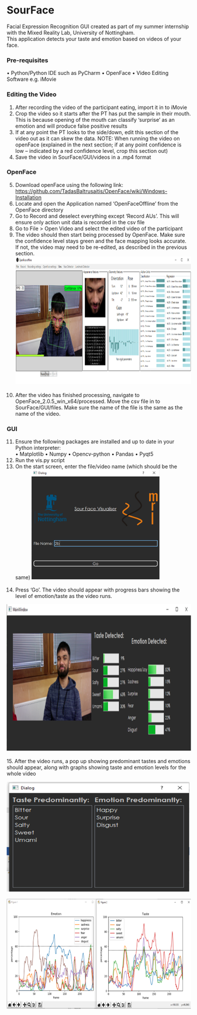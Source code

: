 # SourFace

Facial Expression Recognition GUI created as part of my summer internship with the Mixed Reality Lab, University of Nottingham.\
This application detects your taste and emotion based on videos of your face.

### Pre-requisites 
•	Python/Python IDE such as PyCharm
•	OpenFace
•	Video Editing Software e.g. iMovie 

### Editing the Video
1.	After recording the video of the participant eating, import it in to iMovie 
2.	Crop the video so it starts after the PT has put the sample in their mouth. This is because opening of the mouth can classify ‘surprise’ as an emotion and will produce false positive results
3.	If at any point the PT looks to the side/down, edit this section of the video out as it can skew the data. 
NOTE: When running the video on openFace (explained in the next section; if at any point confidence is low – indicated by a red confidence level, crop this section out) 
4.	Save the video in SourFace/GUI/videos in a .mp4 format 

### OpenFace
5.	Download openFace using the following link: https://github.com/TadasBaltrusaitis/OpenFace/wiki/Windows-Installation
6.	Locate and open the Application named ‘OpenFaceOffline’ from the OpenFace directory
7.	Go to Record and deselect everything except ‘Record AUs’. This will ensure only action unit data is recorded in the csv file
8.	Go to File > Open Video and select the edited video of the participant
9.	The video should then start being processed by OpenFace. Make sure the confidence level stays green and the face mapping looks accurate. If not, the video may need to be re-edited, as described in the previous section. 
<img src = "https://github.com/humaira99/SourFace/blob/master/openface.png?raw=true" width = "700px" height = "350px"><br><br>
10.	After the video has finished processing, navigate to OpenFace_2.0.5_win_x64/processed. Move the csv file in to SourFace/GUI/files. Make sure the name of the file is the same as the name of the video. 

### GUI
11.	Ensure the following packages are installed and up to date in your Python interpreter:   
•	Matplotlib 
•	Numpy
•	Opencv-python
•	Pandas
•	Pyqt5
12.	Run the vis.py script
13.	On the start screen, enter the file/video name (which should be the same) 
<img src = "https://github.com/humaira99/SourFace/blob/master/start.png?raw=true" width = "350px" height = "300px"><br><br>
14.	Press ‘Go’. The video should appear with progress bars showing the level of emotion/taste as the video runs. 

<img src = "https://github.com/humaira99/SourFace/blob/master/app.png?raw=true" width = "700px" height = "400px"><br><br>
15.	After the video runs, a pop up showing predominant tastes and emotions should appear, along with graphs showing taste and emotion levels for the whole video

<img src = "https://github.com/humaira99/SourFace/blob/master/pred.png?raw=true" width = "500px" height = "300px"><br><br>
<img src = "https://github.com/humaira99/SourFace/blob/master/graph.png?raw=true" width = "652px" height = "300px"><br><br>

